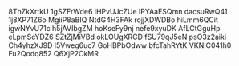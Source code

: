 8ThZkXrtkU
1gSZFrWde6
iHPvUJcZUe
lPYAaESQmn
dacsuRwQ41
1j8XP71Z6o
MgiiP8aBIQ
NtdG4H3FAk
rojjXDWDBo
hiLmm6QCit
igwNYvU71c
h5jAVIbgZM
hoKseFy9nj
nefe9xyuDK
AfLCtGguHp
eLpmScYDZ6
SZtZjMiVBd
okLOUgXRCD
fSU79qJ5eN
psO3z2aiki
Ch4yhzXJ9D
l5Vweg6uc7
GoHBPbOdww
bfcTahRYtK
VKNIC041h0
Fu2Qodq852
Q6XjP2CkMR
